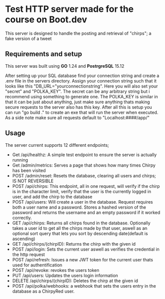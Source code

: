 # Test HTTP server made for the course on Boot.dev

This server is designed to handle the posting and retrieval of "chirps"; a fake version of a tweet 

## Requirements and setup

This server was built using **GO** 1.24 and **PostrgreSQL** 15.12

After setting up your SQL database find your connection string and create a .env file in the servers directory. Assign your connection string such that it looks like this
"DB_URL="yourconnectionstring". Here you will also set your "secret" and "POLKA_KEY". The secret can be any arbitrary string but i recommend using something to generate one.
The POLKA_KEY is similar in that it can be just about anything, just make sure anything thats making secure requests to the server also has this key. After all this is setup you
can run "go build ." to create an exe that will run the server when executed. As a side note make sure all requests default to "Localhost:####/app/" 

## Usage

The server current supports 12 different endpoints;

 - Get /api/healthz: A simple test endpoint to ensure the server is actually running
 - Get /admin/metrics: Serves a page that shows how many times Chirpy has been visited
 - POST /admin/reset: Resets the database, clearing all users and chirps; IS NOT REVERSIBLE
 - POST /api/chirps: This endpoint, all in one request, will verify if the chirp is in the character limit, verify that the user is the currently logged in user, and add the chirp to the database
 - POST /api/users: Will create a user in the database. Request requires both a user name and a password. Stores a hashed version of the password and returns the username and an empty password if it worked correctly.
 - GET /api/chirps: Returns all chirps found in the database. Optionally takes a user id to get all the chirps made by that user, aswell as an optional sort query that lets you sort by descending date(default is ascending)
 - GET /api/chirps/(chirpID): Returns the chirp with the given id
 - POST /api/login: Sets the current user aswell as verifies the credential in the http request
 - POST /api/refresh: Issues a new JWT token for the current user thats used for authentification
 - POST /api/revoke: revokes the users token
 - PUT /api/users: Updates the users login information
 - DELETE /api/chirps/(chirpID): Deletes the chirp at the given id
 - POST /api/polka/webhooks: a webhook that sets the users entry in the database as a ChirpyRed user.

